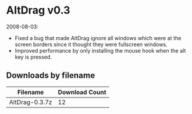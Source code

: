 # AltDrag v0.3

2008-08-03:
- Fixed a bug that made AltDrag ignore all windows which were at the screen borders since it thought they were fullscreen windows.
- Improved performance by only installing the mouse hook when the alt key is pressed.

## Downloads by filename

Filename       | Download Count
-------------- | --------------
AltDrag-0.3.7z |             12
